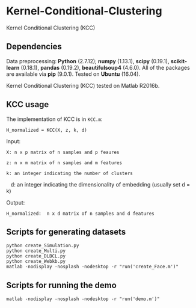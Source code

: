 # Kernel-Conditional-Clustering
Kernel Conditional Clustering (KCC)

## Dependencies
Data preprocessing: **Python** (2.7.12); **numpy** (1.13.1), **scipy** (0.19.1), **scikit-learn** (0.18.1), **pandas** (0.19.2), **beautifulsoup4** (4.6.0). All of the packages are available via **pip** (9.0.1). Tested on **Ubuntu** (16.04).

Kernel Conditional Clustering (KCC) tested on Matlab R2016b.

## KCC usage
The implementation of KCC is in ``KCC.m``:

    H_normalized = KCC(X, z, k, d)

Input:

    X: n x p matrix of n samples and p feaures

    z: n x m matrix of n samples and m features

    k: an integer indicating the number of clusters
    
    d: an integer indicating the dimensionality of embedding (usually set d = k)

Output:

    H_normalized:  n x d matrix of n samples and d features
        
## Scripts for generating datasets

    python create_Simulation.py
    python create_Multi.py
    python create_DLBCL.py
    python create_Webkb.py
    matlab -nodisplay -nosplash -nodesktop -r "run('create_Face.m')"
    
## Scripts for running the demo

    matlab -nodisplay -nosplash -nodesktop -r "run('demo.m')"



